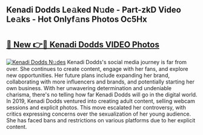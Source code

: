 ## Kenadi Dodds Le𝚊ked N𝚞de - Part-zkD Video Le𝚊ks - Hot Onlyf𝚊ns Photos Oc5Hx

# <h2><a href="http://ab48576.deff.icu/?id=Kenadi+Dodds">🔗 New 👉🔴 Kenadi Dodds VIDEO Photos</a></h2>

[![Kenadi Dodds N𝚞des](https://i.imgur.com/rIISA9y.gif)](http://ab48576.deff.icu/?id=Kenadi+Dodds)
Kenadi Dodds's social media journey is far from over. She continues to create content, engage with her fans, and explore new opportunities. Her future plans include expanding her brand, collaborating with more influencers and brands, and potentially starting her own business. With her unwavering determination and undeniable charisma, there's no telling how far Kenadi Dodds will go in the digital world. In 2019, Kenadi Dodds ventured into creating adult content, selling webcam sessions and explicit photos. This move escalated her controversy, with critics expressing concerns over the sexualization of her young audience. She has faced bans and restrictions on various platforms due to her explicit content.

